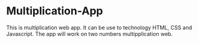 # Multiplication-App
This is multiplication web app. It can be use to technology HTML, CSS and Javascript. The app will work on two numbers multipplication web.
